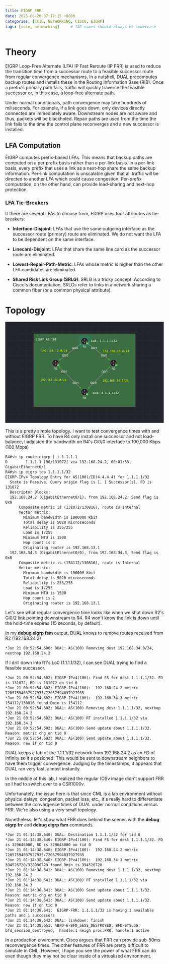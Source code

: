 ```yaml
---
title: EIGRP FRR
date: 2025-06-20 07:17:15 +0000
categories: [CCIE, NETWORKING, CISCO, EIGRP]
tags: [ccie, networking]     # TAG names should always be lowercase
---
```


# Theory

EIGRP Loop-Free Alternate (LFA) IP Fast Reroute (IP FRR) is used to reduce the transition time from a successor route to a feasible successor route from regular convergence mechanisms. In a nutshell, DUAL precomputes backup routes and installs these in the Routing Information Base (RIB). Once a prefix's primary path fails, traffic will quickly traverse the feasible successor or, in this case, a loop-free alternate path. 

Under normal conditionals, path convergence may take hundreds of miliseconds. For example, if a link goes down, only devices directly connected are immediately aware. Downstream nodes are not aware and thus, packets will be blackholed. Repair paths are used from the time the link fails to the time the control plane reconverges and a new successor is installed.

## LFA Computation

EIGRP computes prefix-based LFAs. This means that backup paths are computed on a per prefix basis rather than a per-link basis. In a per-link basis, every prefix that uses a link as a next-hop share the same backup information. Per-link computation is unscalable given that all traffic will be directed to another LFA which could cause congestion. Per-prefix computation, on the other hand, can provide load-sharing and next-hop protection.

### LFA Tie-Breakers

If there are several LFAs to choose from, EIGRP uses four attributes as tie-breakers:

- **Interface-Disjoint**: LFAs that use the same outgoing interface as the successor route (primary) route are eliminated. We do not want the LFA to be dependent on the same interface.

- **Linecard-Disjoint**: LFAs that share the same line card as the successor route are eliminated.

- **Lowest-Repair-Path-Metric**: LFAs whose metric is higher than the other LFA candidates are eliminated. 

- **Shared Risk Link Group (SRLG)**: SRLG is a tricky concept. According to Cisco's documentation, SRLGs refer to links in a network sharing a common fiber (or a common physical attribute). 

# Topology

![EIGRP FRR Topology](/assets/eigrp-frr-topology.png)

This is a pretty simple topology. I want to test convergence times with and without EIGRP FRR. To have R4 only install one successor and not load-balance, I adjusted the bandwidth on R4's Gi0/0 interface to 100,000 Kbps (100 Mbps)

```
R4#sh ip route eigrp | i 1.1.1.1
D        1.1.1.1 [90/131072] via 192.168.24.2, 00:01:53, GigabitEthernet0/1
R4#sh ip eigrp top 1.1.1.1/32
EIGRP-IPv4 Topology Entry for AS(100)/ID(4.4.4.4) for 1.1.1.1/32
  State is Passive, Query origin flag is 1, 1 Successor(s), FD is 131072
  Descriptor Blocks:
  192.168.24.2 (GigabitEthernet0/1), from 192.168.24.2, Send flag is 0x0
      Composite metric is (131072/130816), route is Internal
      Vector metric:
        Minimum bandwidth is 1000000 Kbit
        Total delay is 5020 microseconds
        Reliability is 255/255
        Load is 1/255
        Minimum MTU is 1500
        Hop count is 2
        Originating router is 192.168.13.1
  192.168.34.3 (GigabitEthernet0/0), from 192.168.34.3, Send flag is 0x0
      Composite metric is (154112/130816), route is Internal
      Vector metric:
        Minimum bandwidth is 100000 Kbit
        Total delay is 5020 microseconds
        Reliability is 255/255
        Load is 1/255
        Minimum MTU is 1500
        Hop count is 2
        Originating router is 192.168.13.1
```

Let's see what regular convergence time looks like when we shut down R2's Gi0/2 link pointing downstream to R4. R4 won't know the link is down until the hold-time expires (15 seconds, by default). 

In my **debug eigrp fsm** output, DUAL knows to remove routes received from R2 (192.168.24.2)

```
*Jun 21 00:52:54.600: DUAL: AS(100) Removing dest 192.168.34.0/24, nexthop 192.168.24.2
```

If I drill down into R1's Lo0 (1.1.1.1/32), I can see DUAL trying to find a feasible successor.

```
*Jun 21 00:52:54.602: EIGRP-IPv4(100): Find FS for dest 1.1.1.1/32. FD is 131072, RD is 131072 on tid 0
*Jun 21 00:52:54.602: EIGRP-IPv4(100):  192.168.24.2 metric 72057594037927935/72057594037927935
*Jun 21 00:52:54.602: EIGRP-IPv4(100):  192.168.34.3 metric 154112/130816 found Dmin is 154112
*Jun 21 00:52:54.602: DUAL: AS(100) Removing dest 1.1.1.1/32, nexthop 192.168.24.2
*Jun 21 00:52:54.602: DUAL: AS(100) RT installed 1.1.1.1/32 via 192.168.34.3
*Jun 21 00:52:54.602: DUAL: AS(100) Send update about 1.1.1.1/32. Reason: metric chg on tid 0
*Jun 21 00:52:54.602: DUAL: AS(100) Send update about 1.1.1.1/32. Reason: new if on tid 0
```

DUAL keeps a tab of the 1.1.1.1/32 network from 192.168.24.2 as an FD of infinity so it's posioned. This would be sent to downstream neighbors to have them trigger convergence. Judging by the timestamps, it appears that DUAL ran very fast, almost instantly. 

In the middle of this lab, I realized the regular IOSv image didn't support FRR so I had to switch over to a CSR1000v. 

Unfortunately, the issue here is that since CML is a lab environment without physical delays, congestion, packet loss, etc., it's really hard to differentiate between the convergence times of DUAL under normal conditions versus FRR. We're also using a very small topology.

Nonetheless, let's show what FRR does behind the scenes with the **debug eigrp frr** and **debug eigrp fsm** commands.

```
*Jun 21 01:14:38.640: DUAL: Destination 1.1.1.1/32 for tid 0
*Jun 21 01:14:38.640: EIGRP-IPv4(100): Find FS for dest 1.1.1.1/32. FD is 329646080, RD is 329646080 on tid 0
*Jun 21 01:14:38.640: EIGRP-IPv4(100):  192.168.24.2 metric 72057594037927935/72057594037927935
*Jun 21 01:14:38.640: EIGRP-IPv4(100):  192.168.34.3 metric 394526720/328990720 found Dmin is 394526720
*Jun 21 01:14:38.641: DUAL: AS(100) Removing dest 1.1.1.1/32, nexthop 192.168.24.2
*Jun 21 01:14:38.641: DUAL: AS(100) RT installed 1.1.1.1/32 via 192.168.34.3
*Jun 21 01:14:38.641: DUAL: AS(100) Send update about 1.1.1.1/32. Reason: metric chg on tid 0
*Jun 21 01:14:38.641: DUAL: AS(100) Send update about 1.1.1.1/32. Reason: new if on tid 0
*Jun 21 01:14:38.641:  EIGRP-FRR: 1.1.1.1/32 is having 1 available paths and 1 successors
*Jun 21 01:14:38.642: DUAL: linkdown: finish
*Jun 21 01:14:38.651: %BFD-6-BFD_SESS_DESTROYED: BFD-SYSLOG: bfd_session_destroyed,  handle:1 neigh proc:FRR, handle:1 active

```
In a production environment, Cisco argues that FRR can provide sub-50ms reconvergence times. The other features of FRR are pretty difficult to simulate in CML. However, I hope you see the power of what FRR can do even though they may not be clear inside of a virtualized environment.